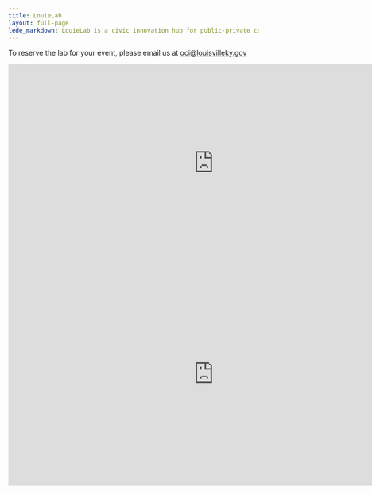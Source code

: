 ```yaml
---
title: LouieLab
layout: full-page
lede_markdown: LouieLab is a civic innovation hub for public-private collaboration, and coworking space that features an open office. It is a physical manifestation of continuous improvement and innovation that are the foundation of Louisville Metro Government. This space is available to the public for events and co-working. Events held at the LouieLab must have a public benefit in order to reserve the space for free.
---
```

To reserve the lab for your event, please email us at oci@louisvilleky.gov


<iframe width="825" height="400" src="https://www.youtube.com/embed/oDo8ufORQc8" frameborder="0" allow="autoplay; encrypted-media" allowfullscreen></iframe>


<iframe allowfullscreen="" class="embed-responsive-item" frameborder="0" height="450" src="https://www.google.com/maps/embed?pb=!1m18!1m12!1m3!1d3132.9499082873117!2d-85.7651433844364!3d38.2574677920135!2m3!1f0!2f0!3f0!3m2!1i1024!2i768!4f13.1!3m3!1m2!1s0x886972a1157a47ff%3A0x3ebce4d393871675!2sLouieLab!5e0!3m2!1sen!2sus!4v1490728667811" style="border:0" width="825"></iframe>
